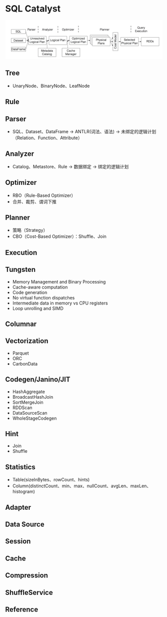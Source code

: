 # SQL Catalyst

![Catalyst](assets/images/catalyst.png)

## Tree<TreeNode>

* UnaryNode、BinaryNode、LeafNode

## Rule

## Parser

* SQL、Dataset、DataFrame -> ANTLR(词法、语法<Visitor>) -> 未绑定的逻辑计划（Relation、Function、Attribute）

## Analyzer

* Catalog、Metastore、Rule -> 数据绑定 -> 绑定的逻辑计划

## Optimizer

* RBO（Rule-Based Optimizer）
* 合并、裁剪、谓词下推

## Planner

* 策略（Strategy）
* CBO（Cost-Based Optimizer）：Shuffle、Join

## Execution

## Tungsten

* Memory Management and Binary Processing
* Cache-aware computation
* Code generation
* No virtual function dispatches
* Intermediate data in memory vs CPU registers
* Loop unrolling and SIMD

## Columnar

## Vectorization

* Parquet
* ORC
* CarbonData

## Codegen/Janino/JIT

* HashAggregate
* BroadcastHashJoin
* SortMergeJoin
* RDDScan
* DataSourceScan
* WholeStageCodegen

## Hint

* Join
* Shuffle

## Statistics

* Table(sizeInBytes、rowCount、hints)
* Column(distinctCount、min、max、nullCount、avgLen、maxLen、histogram)

## Adapter

## Data Source

## Session

## Cache

## Compression

## ShuffleService

## Reference

